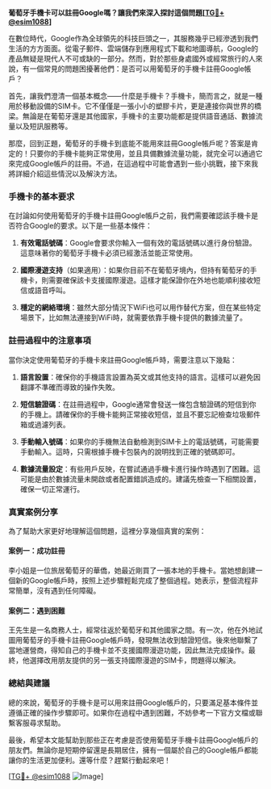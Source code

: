 **葡萄牙手機卡可以註冊Google嗎？讓我們來深入探討這個問題[[TG💪+ @esim1088](https://t.me/s/esim1088)]**

在數位時代，Google作為全球領先的科技巨頭之一，其服務幾乎已經滲透到我們生活的方方面面。從電子郵件、雲端儲存到應用程式下載和地圖導航，Google的產品無疑是現代人不可或缺的一部分。然而，對於那些身處國外或經常旅行的人來說，有一個常見的問題困擾著他們：是否可以用葡萄牙的手機卡註冊Google帳戶？

首先，讓我們澄清一個基本概念——什麼是手機卡？手機卡，簡而言之，就是一種用於移動設備的SIM卡。它不僅僅是一張小小的塑膠卡片，更是連接你與世界的橋梁。無論是在葡萄牙還是其他國家，手機卡的主要功能都是提供語音通話、數據流量以及短訊服務等。

那麼，回到正題，葡萄牙的手機卡到底能不能用來註冊Google帳戶呢？答案是肯定的！只要你的手機卡能夠正常使用，並且具備數據流量功能，就完全可以通過它來完成Google帳戶的註冊。不過，在這過程中可能會遇到一些小挑戰，接下來我將詳細介紹這些情況以及解決方法。

### 手機卡的基本要求

在討論如何使用葡萄牙的手機卡註冊Google帳戶之前，我們需要確認該手機卡是否符合Google的要求。以下是一些基本條件：

1. **有效電話號碼**：Google會要求你輸入一個有效的電話號碼以進行身份驗證。這意味著你的葡萄牙手機卡必須已經激活並能正常使用。
   
2. **國際漫遊支持**（如果適用）：如果你目前不在葡萄牙境內，但持有葡萄牙的手機卡，則需要確保該卡支援國際漫遊。這樣才能保證你在外地也能順利接收短信或語音呼叫。

3. **穩定的網絡環境**：雖然大部分情況下WiFi也可以用作替代方案，但在某些特定場景下，比如無法連接到WiFi時，就需要依靠手機卡提供的數據流量了。

### 註冊過程中的注意事項

當你決定使用葡萄牙的手機卡來註冊Google帳戶時，需要注意以下幾點：

1. **語言設置**：確保你的手機語言設置為英文或其他支持的語言。這樣可以避免因翻譯不準確而導致的操作失敗。

2. **短信驗證碼**：在註冊過程中，Google通常會發送一條包含驗證碼的短信到你的手機上。請確保你的手機卡能夠正常接收短信，並且不要忘記檢查垃圾郵件箱或過濾列表。

3. **手動輸入號碼**：如果你的手機無法自動檢測到SIM卡上的電話號碼，可能需要手動輸入。這時，只需根據手機卡包裝內的說明找到正確的號碼即可。

4. **數據流量設定**：有些用戶反映，在嘗試通過手機卡進行操作時遇到了困難。這可能是由於數據流量未開啟或者配置錯誤造成的。建議先檢查一下相關設置，確保一切正常運行。

### 真實案例分享

為了幫助大家更好地理解這個問題，這裡分享幾個真實的案例：

#### 案例一：成功註冊

李小姐是一位旅居葡萄牙的華僑，她最近剛買了一張本地的手機卡。當她想創建一個新的Google帳戶時，按照上述步驟輕鬆完成了整個過程。她表示，整個流程非常簡單，沒有遇到任何障礙。

#### 案例二：遇到困難

王先生是一名商務人士，經常往返於葡萄牙和其他國家之間。有一次，他在外地試圖用葡萄牙的手機卡註冊Google帳戶時，發現無法收到驗證短信。後來他聯繫了當地運營商，得知自己的手機卡並不支援國際漫遊功能，因此無法完成操作。最終，他選擇改用朋友提供的另一張支持國際漫遊的SIM卡，問題得以解決。

### 總結與建議

總的來說，葡萄牙的手機卡是可以用來註冊Google帳戶的，只要滿足基本條件並遵循正確的操作步驟即可。如果你在過程中遇到困難，不妨參考一下官方文檔或聯繫客服尋求幫助。

最後，希望本文能幫助到那些正在考慮是否使用葡萄牙手機卡註冊Google帳戶的朋友們。無論你是短期停留還是長期居住，擁有一個屬於自己的Google帳戶都能讓你的生活更加便利。還等什麼？趕緊行動起來吧！

[[TG💪+ @esim1088](https://t.me/s/esim1088) ![Image](https://i.postimg.cc/4NQfJmqS/Snipaste-2025-05-13-00-14-12.png)]